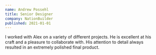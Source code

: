 ```yaml
---
name: Andrew Possehl
title: Senior Designer
company: NationBuilder
published: 2021-01-01
---
```


I worked with Alex on a variety of different projects. He is excellent at his craft and a pleasure to collaborate with. His attention to detail always resulted in an extremely polished final product.

